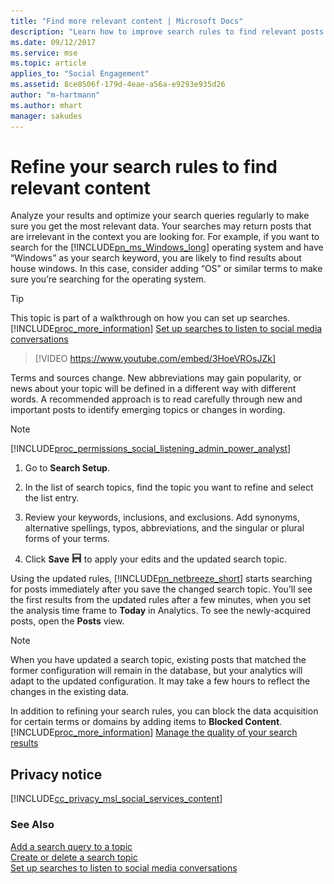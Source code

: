 ```yaml
---
title: "Find more relevant content | Microsoft Docs"
description: "Learn how to improve search rules to find relevant posts."
ms.date: 09/12/2017
ms.service: mse
ms.topic: article
applies_to: "Social Engagement"
ms.assetid: 8ce8506f-179d-4eae-a56a-e9293e935d26
author: "m-hartmann"
ms.author: mhart
manager: sakudes
---
```


# Refine your search rules to find relevant content
Analyze your results and optimize your search queries regularly to make sure you get the most relevant data. Your searches may return posts that are irrelevant in the context you are looking for. For example, if you want to search for the [!INCLUDE[pn_ms_Windows_long](../includes/pn-ms-windows-long.md)] operating system and have “Windows” as your search keyword, you are likely to find results about house windows. In this case, consider adding “OS” or similar terms to make sure you’re searching for the operating system.  
  
> [!TIP]
>  This topic is part of a walkthrough on how you can set up searches. [!INCLUDE[proc_more_information](../includes/proc-more-information.md)] [Set up searches to listen to social media conversations](../social-engagement/set-up-searches.md)  
  
> [!VIDEO https://www.youtube.com/embed/3HoeVROsJZk]
  
 Terms and sources change. New abbreviations may gain popularity, or news about your topic will be defined in a different way with different words. A recommended approach is to read carefully through new and important posts to identify emerging topics or changes in wording.  
  
> [!NOTE]
> [!INCLUDE[proc_permissions_social_listening_admin_power_analyst](../includes/proc-permissions-social-listening-admin-power-analyst.md)]  
  
1.  Go to **Search Setup**.  
  
2.  In the list of search topics, find the topic you want to refine and select the list entry.  
  
3.  Review your keywords, inclusions, and exclusions. Add synonyms, alternative spellings, typos, abbreviations, and the singular or plural forms of your terms.  
  
4.  Click **Save** ![Save button](../social-engagement/media/save-icon.png "Save button") to apply your edits and the updated search topic.  
  
 Using the updated rules, [!INCLUDE[pn_netbreeze_short](../includes/pn-netbreeze-short.md)] starts searching for posts immediately after you save the changed search topic. You’ll see the first results from the updated rules after a few minutes, when you set the analysis time frame to **Today** in Analytics. To see the newly-acquired posts, open the **Posts** view.  
  
> [!NOTE]
>  When you have updated a search topic, existing posts that matched the former configuration will remain in the database, but your analytics will adapt to the updated configuration. It may take a few hours to reflect the changes in the existing data.  
  
 In addition to refining your search rules, you can block the data acquisition for certain terms or domains by adding items to **Blocked Content**. [!INCLUDE[proc_more_information](../includes/proc-more-information.md)] [Manage the quality of your search results](../social-engagement/search-results-quality.md)  
  
## Privacy notice  
 [!INCLUDE[cc_privacy_msl_social_services_content](../includes/cc-privacy-msl-social-services-content.md)]  
  
### See Also  
 [Add a search query to a topic](../social-engagement/add-rules-search-topic.md)   
 [Create or delete a search topic](../social-engagement/create-delete-search-topic.md)   
 [Set up searches to listen to social media conversations](../social-engagement/set-up-searches.md)
 
